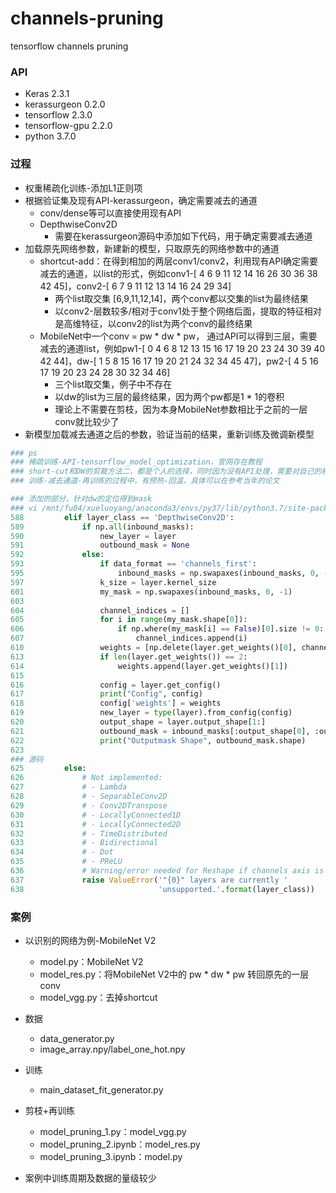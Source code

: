 # channels-pruning
tensorflow channels pruning

### API

* Keras                     2.3.1
* kerassurgeon       0.2.0
* tensorflow             2.3.0
* tensorflow-gpu     2.2.0
* python                    3.7.0

### 过程

* 权重稀疏化训练-添加L1正则项
* 根据验证集及现有API-kerassurgeon，确定需要减去的通道
  * conv/dense等可以直接使用现有API
  * DepthwiseConv2D
    * 需要在kerassurgeon源码中添加如下代码，用于确定需要减去通道
* 加载原先网络参数，新建新的模型，只取原先的网络参数中的通道
  * shortcut-add：在得到相加的两层conv1/conv2，利用现有API确定需要减去的通道，以list的形式，例如conv1-[ 4  6  9 11 12 14 16 26 30 36 38 42 45]，conv2-[ 6  7  9 11 12 13 14 16 24 29 34]
    * 两个list取交集 [6,9,11,12,14]，两个conv都以交集的list为最终结果
    * 以conv2-层数较多/相对于conv1处于整个网络后面，提取的特征相对是高维特征，以conv2的list为两个conv的最终结果
  * MobileNet中一个conv = pw * dw * pw， 通过API可以得到三层，需要减去的通道list，例如pw1-[ 0  4  6  8 12 13 15 16 17 19 20 23 24 30 39 40 42 44]，dw-[ 1  5  8 15 16 17 19 20 21 24 32 34 45 47]，pw2-[ 4  5 16 17 19 20 23 24 28 30 32 34 46]
    * 三个list取交集，例子中不存在
    * 以dw的list为三层的最终结果，因为两个pw都是1 * 1的卷积
    * 理论上不需要在剪枝，因为本身MobileNet参数相比于之前的一层conv就比较少了
* 新模型加载减去通道之后的参数，验证当前的结果，重新训练及微调新模型

~~~python
### ps
### 稀疏训练-API-tensorflow_model_optimization，官网存在教程
### short-cut和DW的剪裁方法二，都是个人的选择，同时因为没有API处理，需要对自己的模型	   很熟悉，一般整个模型的weights里面，len(conv/dw)==2,权重+偏置；len(BN)==4,权     重+偏置+均值+方差
### 训练-减去通道-再训练的过程中，有预热-回温，具体可以在参考当年的论文
~~~

~~~python
### 添加的部分，针对dw的定位得到mask
### vi /mnt/fu04/xueluoyang/anaconda3/envs/py37/lib/python3.7/site-packages/kerassurgeon/surgeon.py
588         elif layer_class == 'DepthwiseConv2D':
589             if np.all(inbound_masks):
590                 new_layer = layer
591                 outbound_mask = None
592             else:
593                 if data_format == 'channels_first':
595                     inbound_masks = np.swapaxes(inbound_masks, 0, -1)
597                 k_size = layer.kernel_size
601                 my_mask = np.swapaxes(inbound_masks, 0, -1)
603
604                 channel_indices = []
605                 for i in range(my_mask.shape[0]):
606                     if np.where(my_mask[i] == False)[0].size != 0:
607                         channel_indices.append(i)
610                 weights = [np.delete(layer.get_weights()[0], channel_indices, axis=-2)]
613                 if len(layer.get_weights()) == 2:
614                     weights.append(layer.get_weights()[1])
615
616                 config = layer.get_config()
617                 print("Config", config)
618                 config['weights'] = weights
619                 new_layer = type(layer).from_config(config)
620                 output_shape = layer.output_shape[1:]
621                 outbound_mask = inbound_masks[:output_shape[0], :output_shape[1], :]
622                 print("Outputmask Shape", outbound_mask.shape)
623     
### 源码
625         else:
626             # Not implemented:
627             # - Lambda
628             # - SeparableConv2D
629             # - Conv2DTranspose
630             # - LocallyConnected1D
631             # - LocallyConnected2D
632             # - TimeDistributed
633             # - Bidirectional
634             # - Dot
635             # - PReLU
636             # Warning/error needed for Reshape if channels axis is split
637             raise ValueError('"{0}" layers are currently '
638                              'unsupported.'.format(layer_class))
~~~

### 案例

* 以识别的网络为例-MobileNet V2
  * model.py：MobileNet V2
  * model_res.py：将MobileNet V2中的 pw * dw * pw 转回原先的一层conv
  * model_vgg.py：去掉shortcut
* 数据
  * data_generator.py
  * image_array.npy/label_one_hot.npy
* 训练
  * main_dataset_fit_generator.py
* 剪枝+再训练
  * model_pruning_1.py：model_vgg.py
  * model_pruning_2.ipynb：model_res.py
  * model_pruning_3.ipynb：model.py

* 案例中训练周期及数据的量级较少
